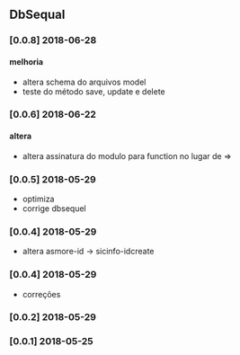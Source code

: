 ## DbSequal

### [0.0.8] 2018-06-28
#### melhoria
- altera schema do arquivos model
- teste do método save, update e delete

### [0.0.6] 2018-06-22
#### altera
- altera assinatura do modulo para function no lugar de =>

### [0.0.5] 2018-05-29
- optimiza
- corrige dbsequel

### [0.0.4] 2018-05-29
- altera asmore-id -> sicinfo-idcreate

### [0.0.4] 2018-05-29
- correções

### [0.0.2] 2018-05-29

### [0.0.1] 2018-05-25
